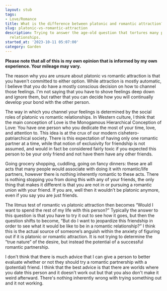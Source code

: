 ```yaml
---
layout: stub
tags:
- Love/Romance
title: What is the difference between platonic and romantic attraction?
slug: platonic-vs-romantic-attraction
description: Trying to answer the age-old question that tortures many people in their
  relationships.
started_at: '2023-10-11 05:07:00'
category: Garden
---
```


**Please note that all of this is my own opinion that is informed by my own experience. Your mileage may vary.**

The reason why you are unsure about platonic vs romantic attraction is that you haven't committed to either option. While attraction is mostly automatic, I believe that you do have a mostly conscious decision on how to channel those feelings. I'm not saying that you have to shove feelings deep down and ignore them, but rather that you can decide how you will continually develop your bond with the other person.

The way in which you channel your feelings is determined by the social roles of platonic vs romantic relationships. In Western culture, I think that the main conception of Love is the Monogamous Hierarchical Conception of Love: You have one person who you dedicate the most of your time, love, and attention to. This idea is at the crux of our modern cishetero-patriarchical society. There is this expectation of having only one romantic partner at a time, while that notion of exclusivity for friendship is not assumed, and would in fact be considered fairly toxic if you expected this person to be your only friend and not have them have any other friends.

Going grocery shopping, cuddling, going on fancy dinners: these are all acts that many people would associate with doing it with romantic/life partners, however there is nothing inherently romantic to these acts. There is nothing stopping you from doing this with any of your friends, the only thing that makes it different is that you are not in or pursuing a romantic union with your friend. If you are, well then it wouldn’t be platonic anymore, even if you say you are just friends.

The litmus test of romantic vs platonic attraction then becomes “Would I want to spend the rest of my life with this person?” Typically the answer to this question is that you have to try it out to see how it goes, but then the question shifts to become, “But do I want to jeopardize this friendship in order to see what it would be like to be in a romantic relationship?” I think this is the actual source of someone’s anguish within the anxiety of figuring out if it is platonic or romantic attraction. It is not trying to determine the “true nature” of the desire, but instead the potential of a successful romantic partnership.

I don't think that there is much advice that I can give a person to better evaluate whether or not they should try a romantic partnership with a (potential) friend. I think that the best advice is that there are worlds where you date this person and it doesn't work out but that you also don't make it weird afterward. There's nothing inherently wrong with trying something out and it not working.